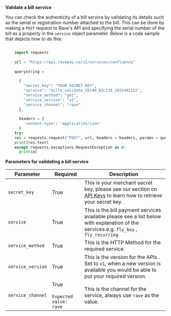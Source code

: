 **Validate a bill service**

You can check the authenticity of a bill service by validating its details such as the serial or registration number attached to the bill. This can be done by making a  `POST`  request to Rave's 
API and specifying the serial number of the bill as a property in the  `service`  object parameter. Below is a code sample that depicts how to do this:

```python

    import requests
    
    url = "https://api.ravepay.co/v2/services/confluence"
    
    querystring =
    
      {
        "secret_key": "YOUR SECRET KEY",
        "service": "bills_validate_CB140_BIL119_1025401152",
        "service_method": "get",
        "service_version": "v1",
        "service_channel": "rave"
      },
    
      headers = {
        'content-type': 'application/json'
      }
    try:
    res = requests.request("POST", url, headers = headers, params = querystring)
    print(res.text)
    except requests.exceptions.RequestException as e:
      print(e)

```

**Parameters for validating a bill service**

| Parameter 	| Required 	| Description 	|
|-------------------	|-------------------------------------	|-------------------------------------------------------------------------------------------------------------------------------------------------------------------------------	|
| `secret_key` 	| True 	| This is your merchant secret key, please see our section on [API Keys](https://developer.flutterwave.com/reference-link/api-keys-1) to learn how to retrieve your secret key. 	|
| `service` 	| True 	| This is the bill payment services available please see a list below with explanation of the services.e.g. `fly_buy` , `fly_recurring` 	|
| `service_method` 	| True 	| This is the HTTP Method for the required service. 	|
| `service_version` 	| True 	| This is the version for the APIs . Set to `v1`, when a new version is available you would be able to put your required version. 	|
| `service_channel` 	| True <br><br>`Expected value: rave` 	| This is the channel for the service, always use `rave` as the value. 	|